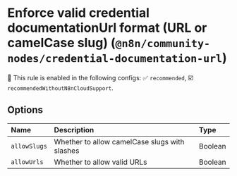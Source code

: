 # Enforce valid credential documentationUrl format (URL or camelCase slug) (`@n8n/community-nodes/credential-documentation-url`)

💼 This rule is enabled in the following configs: ✅ `recommended`, ☑️ `recommendedWithoutN8nCloudSupport`.

<!-- end auto-generated rule header -->

## Options

<!-- begin auto-generated rule options list -->

| Name         | Description                                   | Type    |
| :----------- | :-------------------------------------------- | :------ |
| `allowSlugs` | Whether to allow camelCase slugs with slashes | Boolean |
| `allowUrls`  | Whether to allow valid URLs                   | Boolean |

<!-- end auto-generated rule options list -->
